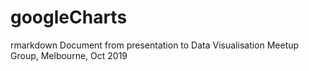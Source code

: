 # googleCharts
rmarkdown Document from presentation to Data Visualisation Meetup Group, Melbourne, Oct 2019
